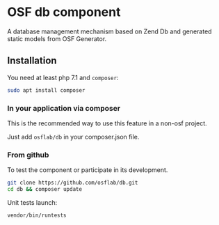 # OSF db component

A database management mechanism based on Zend Db and generated static models from OSF Generator.

## Installation

You need at least php 7.1 and `composer`:

```bash
sudo apt install composer
```

### In your application via composer

This is the recommended way to use this feature in a non-osf project.

Just add `osflab/db` in your composer.json file.

### From github

To test the component or participate in its development.

```bash
git clone https://github.com/osflab/db.git
cd db && composer update
```

Unit tests launch:

```bash
vendor/bin/runtests
```
